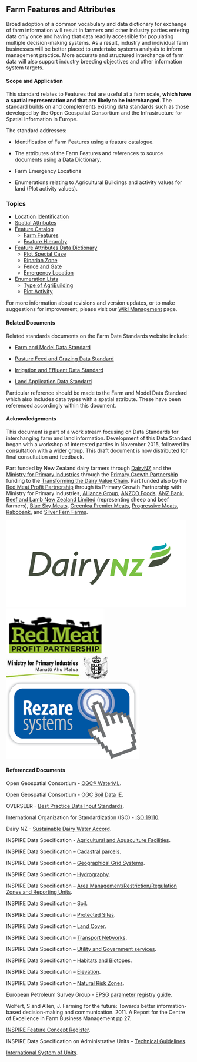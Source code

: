 ## Farm Features and Attributes

Broad adoption of a common vocabulary and data dictionary for exchange of farm information will result in farmers and other industry parties entering data only once and having that data readily accessible for populating multiple decision-making systems. As a result, industry and individual farm businesses will be better placed to undertake systems analysis to inform management practice. More accurate and structured interchange of farm data will also support industry breeding objectives and other information system targets.

#### Scope and Application

This standard relates to Features that are useful at a farm scale, **which have a spatial representation and that are likely to be interchanged**. The standard builds on and complements existing data standards such as those developed by the Open Geospatial Consortium and the Infrastructure for Spatial Information in Europe.

The standard addresses:

* Identification of Farm Features using a feature catalogue.

* The attributes of the Farm Features and references to source documents using a Data Dictionary.

* Farm Emergency Locations

* Enumerations relating to Agricultural Buildings and activity values for land (Plot activity values).

### Topics

* [Location Identification](FFA_Location-Identification_&_Spatial-Attributes.md#Location-Identification)
* [Spatial Attributes](FFA_Location-Identification_&_Spatial-Attributes.md#Spatial-Attributes)
* [Feature Catalog](FFA_Feature-Catalogue.md)
  * [Farm Features](FFA_Feature-Catalogue.md#Farm-Features)
  * [Feature Hierarchy](FFA_Feature-Catalogue.md#Feature-Hierarchy)
* [Feature Attributes Data Dictionary](FFA_Feature-Attributes-Data-Dictionary.md)
  * [Plot Special Case](FFA_Feature-Attributes-Data-Dictionary.md#Plot-Special-Case-Attributes)
  * [Riparian Zone](FFA_Feature-Attributes-Data-Dictionary.md#Riparian-Zone-Attributes)
  * [Fence and Gate](FFA_Feature-Attributes-Data-Dictionary.md#Fence-and-Gate-Attributes)
  * [Emergency Location](FFA_Feature-Attributes-Data-Dictionary.md#Emergency-Location-Attributes)
* [Enumeration Lists](FFA_Enumeration-Lists.md)
  * [Type of AgriBuilding](FFA_Enumeration-Lists.md#Type-of-AgriBuilding-Value-Enumeration-List)
  * [Plot Activity](FFA_Enumeration-Lists.md#Plot-Activity-Value-Enumeration-List)

For more information about revisions and version updates, or to make suggestions for improvement, please visit our [Wiki Management](FFADS_Wiki-Management.md) page.


#### Related Documents

Related standards documents on the Farm Data Standards website include:

* [Farm and Model Data Standard](https://github.com/Datalinker-Org/Farm-Data-Standards/blob/master/Farm%20Model/README.md)

* [Pasture Feed and Grazing Data Standard](https://github.com/Datalinker-Org/Farm-Data-Standards/blob/master/Pasture%20Graze%20and%20Feed/README.md)

* [Irrigation and Effluent Data Standard](https://github.com/Datalinker-Org/Farm-Data-Standards/blob/master/Irrigation%20and%20Effluent/README.md)

* [Land Application Data Standard](https://github.com/Datalinker-Org/Farm-Data-Standards/blob/master/Land%20Application%20Standard/README.md)

Particular reference should be made to the Farm and Model Data Standard which also includes data types with a spatial attribute. These have been referenced accordingly within this document.

#### Acknowledgements

This document is part of a work stream focusing on Data Standards for interchanging farm and land information. Development of this Data Standard began with a workshop of interested parties in November 2015, followed by consultation with a wider group. This draft document is now distributed for final consultation and feedback. 

Part funded by New Zealand dairy farmers through [DairyNZ](https://www.dairynz.co.nz/) and the [Ministry for Primary Industries](https://www.mpi.govt.nz/) through the [Primary Growth Partnership](https://www.mpi.govt.nz/funding-and-programmes/sustainable-food-and-fibre-futures/primary-growth-partnership/) funding to the [Transforming the Dairy Value Chain](https://www.mpi.govt.nz/funding-and-programmes/sustainable-food-and-fibre-futures/primary-growth-partnership/completed-pgp-programmes/transforming-the-dairy-value-chain/). Part funded also by the [Red Meat Profit Partnership](https://www.rmpp.co.nz/) through its Primary Growth Partnership with Ministry for Primary Industries, [Alliance Group](https://www.alliance.co.nz/), [ANZCO Foods](https://anzcofoods.com/), [ANZ Bank](https://www.anz.com), [Beef and Lamb New Zealand Limited](https://beeflambnz.com/) (representing sheep and beef farmers), [Blue Sky Meats](https://bluesky.co.nz/), [Greenlea Premier Meats](https://www.greenlea.co.nz/), [Progressive Meats](https://www.progressivemeats.co.nz/), [Rabobank](rabobank.com), and [Silver Fern Farms](https://www.silverfernfarms.com/). 

![DairyNZLogo](https://github.com/Datalinker-Org/Farm-Data-Standards/blob/master/Images/DairyNZ.png)
![RMPPLogo](https://github.com/Datalinker-Org/Farm-Data-Standards/blob/master/Images/RMPP.png)
![MPILogo](https://github.com/Datalinker-Org/Farm-Data-Standards/blob/master/Images/MPI.png)
![RezareSystemsLogo](https://github.com/Datalinker-Org/Farm-Data-Standards/blob/master/Images/RezareSystems.png)

#### Referenced Documents 

Open Geospatial Consortium - [OGC® WaterML](http://www.opengeospatial.org/standards/waterml).

Open Geospatial Consortium - [OGC Soil Data IE](http://www.opengeospatial.org/projects/initiatives/soildataie).

OVERSEER - [Best Practice Data Input Standards](https://www.waikatoregion.govt.nz/assets/WRC/Council/Policy-and-Plans/HR/ReadProposedPlan/Overseer.pdf).

International Organization for Standardization (ISO) - [ISO 19110](https://www.iso.org/obp/ui/#iso:std:iso:19110:ed-1:v1:en).

Dairy NZ - [Sustainable Dairy Water Accord](http://www.dairynz.co.nz/media/3286407/sustainable-dairying-water-accord-2015.pdf).

INSPIRE  Data Specification - [Agricultural and Aquaculture Facilities](http://inspire.ec.europa.eu/documents/Data_Specifications/INSPIRE_DataSpecification_AF_v3.0.pdf).

INSPIRE Data Specification – [Cadastral parcels](http://inspire.ec.europa.eu/documents/Data_Specifications/INSPIRE_DataSpecification_CP_v3.1.pdf).

INSPIRE Data Specification – [Geographical Grid Systems](http://inspire.ec.europa.eu/documents/Data_Specifications/INSPIRE_DataSpecification_GG_v3.1.pdf).

INSPIRE Data Specification – [Hydrography](http://inspire.ec.europa.eu/documents/Data_Specifications/INSPIRE_DataSpecification_HY_v3.1.pdf).

INSPIRE Data Specification – [Area Management/Restriction/Regulation Zones and Reporting Units](http://inspire.ec.europa.eu/documents/Data_Specifications/INSPIRE_DataSpecification_AM_v3.0.pdf).

INSPIRE Data Specification – [Soil](http://inspire.ec.europa.eu/documents/Data_Specifications/INSPIRE_DataSpecification_SO_v3.0.pdf).

INSPIRE Data Specification – [Protected Sites](http://inspire.ec.europa.eu/documents/Data_Specifications/INSPIRE_DataSpecification_PS_v3.2.pdf).

INSPIRE Data Specification – [Land Cover](http://inspire.ec.europa.eu/documents/Data_Specifications/INSPIRE_DataSpecification_LC_v3.0.pdf).

INSPIRE Data Specification – [Transport Networks](https://inspire.ec.europa.eu/file/1723/download?token=0GOYYbMF).

INSPIRE Data Specification – [Utility and Government services](https://inspire.ec.europa.eu/file/1518/download?token=sGDcVnQQ).

INSPIRE Data Specification – [Habitats and Biotopes](https://inspire.ec.europa.eu/file/1524/download?token=an0ToVBS).

INSPIRE Data Specification – [Elevation](https://inspire.ec.europa.eu/file/1530/download?token=pq85sbLG).

INSPIRE Data Specification – [Natural Risk Zones](https://inspire.ec.europa.eu/file/1541/download?token=MK-3mZr-).

European Petroleum Survey Group - [EPSG parameter registry guide](http://www.iogp.org/pubs/373-07-3.pdf).

Wolfert, S and Allen, J. Farming for the future: Towards better information-based decision-making and communication. 2011. A Report for the Centre of Excellence in Farm Business Management pp 27.

[INSPIRE Feature Concept Register](http://inspire.ec.europa.eu/featureconcept).

INSPIRE Data Specification on Administrative Units – [Technical Guidelines](https://inspire.ec.europa.eu/file/1727/download?token=ay7GNn1e).

[International System of Units](https://en.wikipedia.org/wiki/International_System_of_Units).
